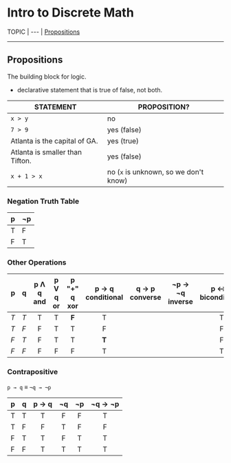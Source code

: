 # Intro to Discrete Math

TOPIC
| --- |
[Propositions](#propositions)

---
## Propositions
The building block for logic.
- declarative statement that is true of false, not both.

STATEMENT | PROPOSITION?
--- | ---
`x > y` | no
`7 > 9` | yes (false)
Atlanta is the capital of GA. | yes (true)
Atlanta is smaller than Tifton. | yes (false)
`x + 1 > x` | no (`x` is unknown, so we don't know)

### Negation Truth Table
p | ¬p
--- | ---
T | F
F | T

### Other Operations
p   | q   | p Λ q<br>**and** | p V q<br>**or** | p "+" q<br>**xor** | p → q<br>**conditional** | q → p<br>**converse** | ¬p → ¬q<br>**inverse** | p ↔ q<br>**biconditional**
--- | --- | :---: | :---: | :---: | :---: | :---: | :---: | :---:
*T* | *T* | T     | T     | **F** | T     | | | T
*T* | *F* | F     | T     | T     | F     | | | F
*F* | *T* | F     | T     | T     | **T** | | | F
*F* | *F* | F     | F     | F     | T     | | | T

### Contrapositive
`p → q` ≡ `¬q → ¬p`

p | q | p → q | ¬q | ¬p | ¬q → ¬p
--- | --- | :---: | :---: | :---: | :---:
T | T | T     | F  | F  | T
T | F | F     | T  | F  | F
F | T | T     | F  | T  | T
F | F | T     | T  | T  | T
